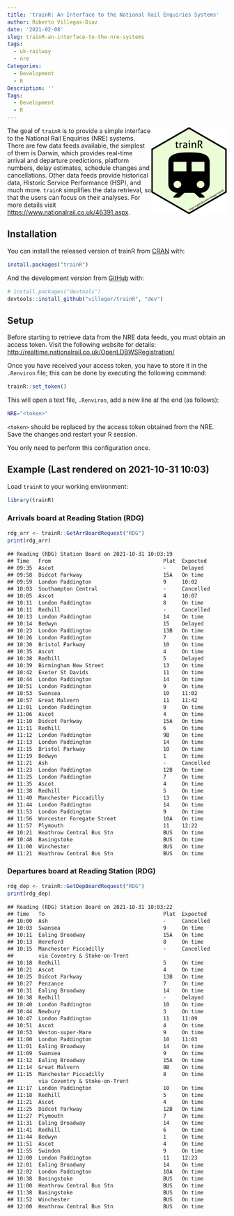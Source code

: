 ```yaml
---
title: 'trainR: An Interface to the National Rail Enquiries Systems'
author: Roberto Villegas-Diaz
date: '2021-02-08'
slug: trainR-an-interface-to-the-nre-systems
tags:
  - uk-railway
  - nre
Categories:
  - Development
  - R
Description: ''
Tags:
  - Development
  - R
---
```


<img src="https://raw.githubusercontent.com/villegar/trainR/main/inst/images/logo.png" alt="logo" align="right" height=200px/>

The goal of `trainR` is to provide a simple interface to the 
National Rail Enquiries (NRE) systems. There are few data feeds 
available, the simplest of them is Darwin, which provides real-time 
arrival and departure predictions, platform numbers, delay estimates, 
schedule changes and cancellations. Other data feeds provide historical 
data, Historic Service Performance (HSP), and much more. `trainR` 
simplifies the data retrieval, so that the users can focus on their 
analyses. For more details visit 
https://www.nationalrail.co.uk/46391.aspx.

## Installation

You can install the released version of trainR from [CRAN](https://CRAN.R-project.org) with:

``` r
install.packages("trainR")
```

And the development version from [GitHub](https://github.com/) with:

``` r
# install.packages("devtools")
devtools::install_github("villegar/trainR", "dev")
```

## Setup
Before starting to retrieve data from the NRE data feeds, you must obtain an access token. 
Visit the following website for details: http://realtime.nationalrail.co.uk/OpenLDBWSRegistration/

Once you have received your access token, you have to store it in the `.Renviron` file; this can be 
done by executing the following command:


```r
trainR::set_token()
```

This will open a text file, `.Renviron`, add a new line at the end (as follows):

```bash
NRE="<token>"
```

`<token>` should be replaced by the access token obtained from the NRE. Save the changes and restart 
your R session.

You only need to perform this configuration once.

## Example (Last rendered on 2021-10-31 10:03)

Load `trainR` to your working environment:

```r
library(trainR)
```

### Arrivals board at Reading Station (RDG)


```r
rdg_arr <- trainR::GetArrBoardRequest("RDG")
print(rdg_arr)
```

```
## Reading (RDG) Station Board on 2021-10-31 10:03:19
## Time   From                                    Plat  Expected
## 09:35  Ascot                                   -     Delayed
## 09:58  Didcot Parkway                          15A   On time
## 09:59  London Paddington                       9     10:02
## 10:03  Southampton Central                     -     Cancelled
## 10:05  Ascot                                   4     10:07
## 10:11  London Paddington                       8     On time
## 10:11  Redhill                                 -     Cancelled
## 10:13  London Paddington                       14    On time
## 10:14  Bedwyn                                  15    Delayed
## 10:23  London Paddington                       13B   On time
## 10:26  London Paddington                       7     On time
## 10:30  Bristol Parkway                         10    On time
## 10:35  Ascot                                   4     On time
## 10:38  Redhill                                 5     Delayed
## 10:39  Birmingham New Street                   13    On time
## 10:42  Exeter St Davids                        11    On time
## 10:44  London Paddington                       14    On time
## 10:51  London Paddington                       9     On time
## 10:53  Swansea                                 10    11:02
## 10:57  Great Malvern                           11    11:42
## 11:01  London Paddington                       9     On time
## 11:06  Ascot                                   4     On time
## 11:10  Didcot Parkway                          15A   On time
## 11:11  Redhill                                 6     On time
## 11:12  London Paddington                       9B    On time
## 11:13  London Paddington                       14    On time
## 11:15  Bristol Parkway                         10    On time
## 11:19  Bedwyn                                  1     On time
## 11:21  Ash                                     -     Cancelled
## 11:23  London Paddington                       12B   On time
## 11:25  London Paddington                       7     On time
## 11:35  Ascot                                   4     On time
## 11:38  Redhill                                 5     On time
## 11:40  Manchester Piccadilly                   13    On time
## 11:44  London Paddington                       14    On time
## 11:53  London Paddington                       9     On time
## 11:56  Worcester Foregate Street               10A   On time
## 11:57  Plymouth                                11    12:22
## 10:21  Heathrow Central Bus Stn                BUS   On time
## 10:48  Basingstoke                             BUS   On time
## 11:00  Winchester                              BUS   On time
## 11:21  Heathrow Central Bus Stn                BUS   On time
```

### Departures board at Reading Station (RDG)


```r
rdg_dep <- trainR::GetDepBoardRequest("RDG")
print(rdg_dep)
```

```
## Reading (RDG) Station Board on 2021-10-31 10:03:22
## Time   To                                      Plat  Expected
## 10:00  Ash                                     -     Cancelled
## 10:03  Swansea                                 9     On time
## 10:11  Ealing Broadway                         15A   On time
## 10:13  Hereford                                8     On time
## 10:15  Manchester Piccadilly                   -     Cancelled
##        via Coventry & Stoke-on-Trent           
## 10:18  Redhill                                 5     On time
## 10:21  Ascot                                   4     On time
## 10:25  Didcot Parkway                          13B   On time
## 10:27  Penzance                                7     On time
## 10:31  Ealing Broadway                         14    On time
## 10:38  Redhill                                 -     Delayed
## 10:40  London Paddington                       10    On time
## 10:44  Newbury                                 3     On time
## 10:47  London Paddington                       11    11:09
## 10:51  Ascot                                   4     On time
## 10:53  Weston-super-Mare                       9     On time
## 11:00  London Paddington                       10    11:03
## 11:01  Ealing Broadway                         14    On time
## 11:09  Swansea                                 9     On time
## 11:12  Ealing Broadway                         15A   On time
## 11:14  Great Malvern                           9B    On time
## 11:15  Manchester Piccadilly                   8     On time
##        via Coventry & Stoke-on-Trent           
## 11:17  London Paddington                       10    On time
## 11:18  Redhill                                 5     On time
## 11:21  Ascot                                   4     On time
## 11:25  Didcot Parkway                          12B   On time
## 11:27  Plymouth                                7     On time
## 11:31  Ealing Broadway                         14    On time
## 11:41  Redhill                                 6     On time
## 11:44  Bedwyn                                  1     On time
## 11:51  Ascot                                   4     On time
## 11:55  Swindon                                 9     On time
## 12:00  London Paddington                       11    12:23
## 12:01  Ealing Broadway                         14    On time
## 12:02  London Paddington                       10A   On time
## 10:38  Basingstoke                             BUS   On time
## 11:00  Heathrow Central Bus Stn                BUS   On time
## 11:38  Basingstoke                             BUS   On time
## 11:52  Winchester                              BUS   On time
## 12:00  Heathrow Central Bus Stn                BUS   On time
```
